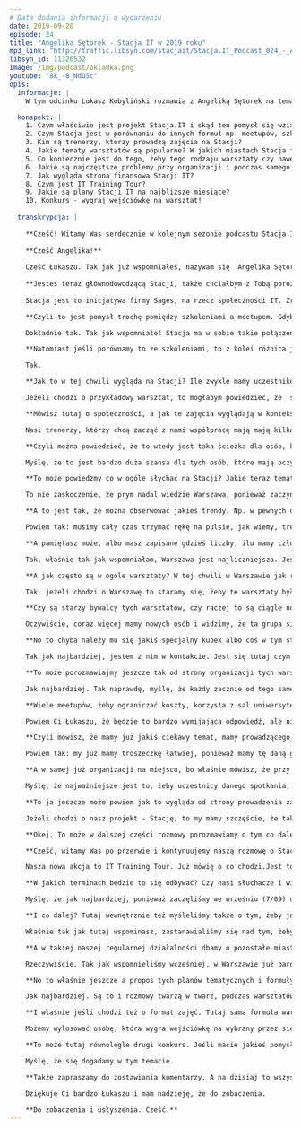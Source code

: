 ```yaml
---
# Data dodania informacji o wydarzeniu
date: 2019-09-20
episode: 24
title: "Angelika Sętorek - Stacja IT w 2019 roku"
mp3_link: "http://traffic.libsyn.com/stacjait/Stacja.IT_Podcast_024_-_Angelika_Setorek_-_Stacja_IT_w_2019_roku.mp3"
libsyn_id: 11326532
image: /img/podcast/okladka.png
youtube: "8k_-8_NdO5c"
opis:
  informacje: |
    W tym odcinku Łukasz Kobyliński rozmawia z Angeliką Sętorek na temat Stacji IT w 2019 roku.

  konspekt: |
    1. Czym właściwie jest projekt Stacja.IT i skąd ten pomysł się wziął?
    2. Czym Stacja jest w porównaniu do innych formuł np. meetupów, szkoleń?
    3. Kim są trenerzy, którzy prowadzą zajęcia na Stacji?
    4. Jakie tematy warsztatów są popularne? W jakich miastach Stacja funkcjonuje i gdzie jest najwięcej uczestników?  
    5. Co koniecznie jest do tego, żeby tego rodzaju warsztaty czy nawet takie mniej praktyczne meetupy zorganizować?  
    6. Jakie są najczęstsze problemy przy organizacji i podczas samego warsztatu?  
    7. Jak wygląda strona finansowa Stacji IT?
    8. Czym jest IT Training Tour?
    9. Jakie są plany Stacji IT na najbliższe miesiące?
    10. Konkurs - wygraj wejściówkę na warsztat!
  
  transkrypcja: |
  
    **Cześć! Witamy Was serdecznie w kolejnym sezonie podcastu Stacja.IT. W związku z tym, że to nowy sezon, mamy niespodziankę. Od teraz nie tylko możemy się słyszeć, ale również widzieć (oczywiście jeżeli będziecie oglądać nas na Youtube. Dzisiaj postanowiliśmy wrócić do korzeni i porozmawiać o samej Stacji. Pierwszy odcinek podcastu Stacji.IT był na temat tego, czym w ogóle Stacja jest, skąd się wzięła, skąd taki pomysł. Od tamtej pory minęło już przynajmniej półtora roku (jak nie więcej), więc myślę, że warto wrócić do tego tematu. Ja się nazywam Łukasz Kobyliński, a ze mną jest Angelika Sętorek.**
    
    **Cześć Angelika!**
    
    Cześć Łukaszu. Tak jak już wspomniałeś, nazywam się  Angelika Sętorek i mam przyjemność zajmować się naszym projektem Stacja.IT.
    
    **Jesteś teraz głównodowodzącą Stacji, także chciałbym z Tobą porozmawiać właśnie o tym, co się w Stacji zmieniło i dokąd w ogóle Stacja teraz zmierza. Co nowego na Stacji będzie się działo w kolejnych miesiącach czy latach. Czy w ogóle ta formuła się sprawdziła. W pierwszym odcinku naszego podcastu rozmawialiśmy w ogóle o tym, czym Stacja jest, ale może jeszcze przypomnijmy tym, którzy jeszcze Stacji nie znają, albo tamtego odcinka nie słuchali. Czym właściwie jest projekt Stacja.IT i skąd ten pomysł się wziął?**
    
    Stacja jest to inicjatywa firmy Sages, na rzecz społeczności IT. Zrzeszamy społeczność programistów, osób z branży, które są zainteresowane rozwijaniem się właśnie w nowych technologiach i chciałyby się czegoś dowiedzieć lub też dzielić tą wiedzą. Skupiamy się właśnie na takich krótkich jednodniowych warsztatach, które odbywają się w weekendy i trwają zazwyczaj 8 godzin. Głównym naszym celem jest podejście warsztatowe do przekazywanej wiedzy.

    **Czyli to jest pomysł trochę pomiędzy szkoleniami a meetupem. Gdybyśmy porównywali te różne formuły można znaleźć jakiś taki wyróżnik, czym tak naprawdę właśnie ta Stacja jest w porównaniu do tamtych formuł?**

    Dokładnie tak. Tak jak wspomniałeś Stacja ma w sobie takie połączenie szkoleń i takiej formuły meetupowej. Rzeczywiście skupiamy się na tej społeczności meetupowej budujemy tą naszą otwartą społeczność. Jeżeli chodzi o połączenie tych form, to chodziło nam o to, żebyśmy mogli z tymi ludźmi, którzy do nas przychodzą i się z nami szkolą, mogli stworzyć jednocześnie miejsce przyjazne przekazywaniu tej wiedzy, wymienianiu swoich doświadczeń. Z drugiej strony żeby też te warsztaty nie były tylko takimi wieczornymi spotkaniami, jak to ma miejsce na meetupie, ale żeby ci ludzie w ciągu tych 8 godzin mogli wynieść jak najwięcej takiej rzetelnej twardej wiedzy.

    **Natomiast jeśli porównamy to ze szkoleniami, to z kolei różnica jest taka, że mamy więcej uczestników, tak?**

    Tak. 

    **Jak to w tej chwili wygląda na Stacji? Ile zwykle mamy uczestników na jednych zajęciach?**

    Jeżeli chodzi o przykładowy warsztat, to mogłabym powiedzieć, że  średnia liczba uczestników to zazwyczaj około 20 osób. Oczywiście wiadomo, że są to większe grupy, niż podczas takich kilkudniowych szkoleń.Jednak tutaj tak naprawdę chodzi właśnie o to, że mamy trenerów, którzy chcą się dzielić swoją wiedzą. Są to pasjonaci. I myślę, że też niska cena tych weekendowych warsztatów sprzyja takiej luźnej atmosferze. Myślę, że to jest coś, czym się wyróżniamy, jeśli chodzi o te jednodniowe warsztaty.

    **Mówisz tutaj o społeczności, a jak te zajęcia wyglądają w kontekście prowadzących? Czy to są osoby no właśnie, które same się zgłaszają? Czy to Ty bardziej szukasz tych osób, które mogą prowadzić zajęcia. Skąd one pochodzą, czy już mają doświadczenie też w prowadzeniu tego rodzaju zajęć?**

    Nasi trenerzy, którzy chcą zacząć z nami współpracę mają mają kilka opcji do wyboru. Po pierwsze, często są to trenerzy, którzy współpracują z nami podczas szkoleń w Sages i chcą wziąć też prowadzić takie weekendowe warsztaty. Dodatkowo mamy na naszej stronie możliwość aplikacji poprzez Call for Paper.  Stamtąd właśnie bardzo dużo osób do nas się zgłasza. My później oczywiście weryfikujemy te zgłoszenia, np. pytamy w jakiej dziedzinie chcieliby poprowadzić dany warsztat, czym się zajmują. Robimy to po to, żeby móc dopasować, czasem zasugerować jakieś tematy, które się cieszą popularnością. Bardzo często też osoby, które regularnie przychodzą do nas na warsztaty, biorą udział w naszej Akademii Trenerskiej - Train the Trainer, którą prowadzi nasz trener Piotr Nazimek. Z tego co wiem, to właśnie zbliża 12sta edycja, u nas w Warszawie. Zachęcam do aplikowania. Uczestnicy przechodzą wtedy takie dwudniowe szkolenie, które przygotowuje ich do pracy w mniejszych i w większych grupach.

    **Czyli można powiedzieć, że to wtedy jest taka ścieżka dla osób, które nie mają doświadczenia trenerskiego i nie prowadziły tego rodzaju zajęć. Wówczas te, tutaj na Stacji to są dla nich pierwsze kroki i też możliwość wejścia na szkolenie dedykowane pod prowadzenie zajęć.**

    Myślę, że to jest bardzo duża szansa dla tych osób, które mają oczywiście bardzo dużą wiedzę programistyczną, ale póki co ciężko im wejść na rynek prowadzenia szkoleń tak po prostu, z ulicy.

    **To może powiedzmy co w ogóle słychać na Stacji? Jakie teraz tematy są popularne? W jakich miastach Stacja funkcjonuje i gdzie jest najwięcej uczestników Stacji?**

    To nie zaskoczenie, że prym nadal wiedzie Warszawa, ponieważ zaczynaliśmy od Warszawy, jesteśmy właśnie firmą z Warszawy. W tym momencie działamy jeszcze w pięciu miastach tj. Wrocław, Kraków, Gdańsk, Poznań i Łódź. I coraz lepiej  już sobie tam radzimy. Jeżeli chodzi o genezę, czemu też rozprzestrzeniliśmy się też na te pozostałe miasta, to wydaje mi się, że to wynikało z tego, iż bardzo często Stacjowicze jeździli na nasze warsztaty z różnych krańców Polski. Dlatego wychodząc naprzeciw ich oczekiwaniom i tym pytaniom, kiedy Kraków, kiedy Wrocław, kiedy Poznań, udało nam się stworzyć nowe ośrodki w tych miastach. Z takich najpopularniejszych tematów, to obecnie mamy teraz bardzo duże  zainteresowanie na Stacji wszelkimi testami bezpieczeństwa, wykrywaniem podatności różnych aplikacji webowych i tym podobnych rzeczy. Również popularne są rozwiązania chmurowe - mamy bardzo wiele zapytań o to i staramy się prowadzić takie warsztaty. Mamy też, to jest bardzo ciekawa kwestia, coraz więcej takich warsztatów z umiejętności miękkich. O to też ludzie pytają, ponieważ nie tylko programiści biorą udział w naszych warsztatach. Również są to np. team leaderzy, product ownerzy. Widać, że ta tendencja troszkę się zmienia i zapotrzebowanie też jest większe, dlatego coraz więcej tego typu warsztatów staramy się wprowadzać do naszej oferty.

    **A to jest tak, że można obserwować jakieś trendy. Np. w pewnych okresach jakieś tematy są bardziej popularne, w innych mniej? Pamiętam dużą popularność Pythona (chyba w zeszłym roku), w tej chwili mówisz właśnie o bezpieczeństwie. Czy to jakoś pozwala oszacować, co w danym okresie jest tematem na topie?**

    Powiem tak: musimy cały czas trzymać rękę na pulsie, jak wiemy, trendy w IT bardzo szybko się zmieniają. I tak naprawdę sugerujemy się wszelkimi informacjami zwrotnymi od naszych uczestników i od naszych trenerów. Jako firma szkoleniowa Sages, cały czas uaktualniamy swoją ofertę.Mamy też informacje od trenerów, którzy prowadzą szkolenia, oni wiedzą jakie są zapytania od firm i jak ten rynek się zmienia. Ciężko mi odpowiedzieć na to pytanie tak jednoznacznie, czy można to przewidzieć. Nikt nie wie co będzie za pół roku. Jednak są też takie tematy (np. wspomniany Python), które cały czas będą się cieszyć popularnością i będą się przewijać na Stacji. To nie jest tak, że skupiamy się tylko na tych nowych, najbardziej popularnych tematach. Pamiętamy również o takich naszych perełkach, które już jakiś czas się pojawiają.

    **A pamiętasz może, albo masz zapisane gdzieś liczby, ilu mamy członków tego meetupu w Warszawie i w pozostałych miastach?**

    Tak, właśnie tak jak wspomniałam, Warszawa jest najliczniejsza. Jeśli chodzi o meetup w Warszawie, to nawet w tym tygodniu sprawdzałam, strzeliło tam nam już 4800 osób. W Krakowie ta liczba też już się powoli zbliża do 2 tysięcy, więc też się robi taka pokaźna grupa. W innych miastach te liczby są troszeczkę mniejsze, ale nadal jest to od kilkuset osób, do prawie półtora tysiąca osób.

    **A jak często są w ogóle warsztaty? W tej chwili w Warszawie jak rozumiem to prawie co tydzień, tak?**

    Tak, jeżeli chodzi o Warszawę to staramy się, żeby te warsztaty były prawie co tydzień. W każdą sobotę i w każdą niedzielę. Do tej pory nam się to udaje.  A jeżeli chodzi o inne miasta (Kraków, Wrocław, Poznań), to staramy się organizować po kilka warsztatów w miesiącu. W Gdańsku przynajmniej raz w miesiącu. Tyletak na szybko mogę odpowiedzieć. 

    **Czy są starzy bywalcy tych warsztatów, czy raczej to są ciągle nowe osoby, które się pojawiają na warsztatach?**

    Oczywiście, coraz więcej mamy nowych osób i widzimy, że ta grupa się cały czas rozrasta, ale mamy też stałych bywalców, których już po prostu kojarzymy z twarzy i z imienia. Te osoby też bardzo często do nas przychodzą i z nami rozmawiają przed warsztatem lub po warsztacie. Dzielą się swoimi spostrzeżeniami. Chyba mamy już takiego jednego rekordzistę, który z tego co pamiętam, był już w każdym mieście na naszych warsztatach. Często do nas pisze, które warsztaty mu się podobały i gdzie teraz się wybiera, ponieważ nie ogranicza się tylko do swojego miejsca zamieszkania. Był bodajże chyba ponad 25 razy na naszych warsztatach, jest to dość imponująca liczba, biorąc pod uwagę, że w tym momencie mamy przeprowadzone około 300 warsztatów. 

    **No to chyba należy mu się jakiś specjalny kubek albo coś w tym stylu (śmiech).**

    Tak jak najbardziej, jestem z nim w kontakcie. Jest się tutaj czym pochwalić.

    **To może porozmawiajmy jeszcze tak od strony organizacji tych warsztatów. Może to pomóc osobom, które myślałyby o tym, żeby zorganizować własny meetup. Co tak naprawdę koniecznie jest do tego, żeby tego rodzaju warsztaty czy nawet  takie mniej praktyczne meetupy zorganizować? Na pewno to jest kwestia trenera i sali oraz organizacji uczestników. Czy możesz w skrócie ten proces przedstawić?**

    Jak najbardziej. Tak naprawdę, myślę, że każdy zacznie od tego samego, czyli od tego co chciałby przedstawić na takim meetupie, spotkaniu, warsztacie, szkoleniu, czy  innej formie o której myśli. W jaki sposób chce to zrobić - czy to będzie forma networkingowa, warsztatowa właśnie, czy bardziej luźna, po prostu w formie spotkania. Potem będzie to potem rzutowało na to, kogo będziemy szukać do przeprowadzenia takiego spotkania i jakiego miejsca będziemy szukać. Oczywiście jeśli będzie to warsztat, to musimy znaleźć osobę, która ma doświadczenie w danym temacie w prowadzeniu takich zajęć. Jeżeli to będzie forma bardzo luźna, to też sala nie musi być jakoś bardzo dobrze  przystosowana, nie muszą być ławki, krzesła. Wystarczy jakieś dość przyjemne miejsce. I w momencie, kiedy mamy wybrany temat, widzimy, że cieszyłby się on jakimś zainteresowaniem, osobę, która mogłaby nam w organizacji albo w przeprowadzeniu takiego spotkania oraz właśnie miejsce, to wtedy możemy spokojnie ruszać z promocją. Myślę, że najlepiej w tym momencie sprawdzą się social media i generalnie internet.

    **Wiele meetupów, żeby ograniczać koszty, korzysta z sal uniwersyteckich, bo właśnie wiele uczelni jest chętnych, żeby takie sale na spotkania meetupowe udostępniać. Pamiętasz może jak kształtuje się koszt sali w Warszawie? Jeśli ktoś chciałby może wynająć taką salę na dzień czy na jakieś wieczorne spotkanie. Ile to mogłoby kosztować?**

    Powiem Ci Łukaszu, że będzie to bardzo wymijająca odpowiedź, ale niestety: wszystko zależy. Trudno jest powiedzieć. Przedział cenowy jest między 400 zł a 1500 zł. To jest właśnie wszystko odnośnie tego, tak jak już wcześniej wspominałam, czy potrzebujemy tej sali tylko na przykład na meetup na 3 godziny, czy na cały dzień na 8 godzin. Czy potrzebujemy do tego jakichś udogodnień np. dostępu do internetu czy rzutnika. To też bardzo często zwiększa właśnie nam tą cenę. Taki przedział mogę po prostu teraz podać. Jeżeli chodzi o szczegóły, to właśnie dużo też zależy od lokalizacji, od dojazdu, więc bardzo ciężko jednoznacznie podać  jakąś jedną kwotę.

    **Czyli mówisz, że mamy już jakiś ciekawy temat, mamy prowadzącego, mamy już tę salę. A jeśli chodzi o promocję, to tutaj jest chyba taki jeden dominujący serwis, tzn. “Meetup.com”, z którego my też korzystamy. On się do tego dobrze nadaje i tam większość ludzi znajduje tego rodzaju wydarzenia. Czy tu masz jakieś wskazówki, co na meetupie warto byłoby zrobić. żeby to wydarzenie było łatwe do znalezienia? Czy też korzystasz z innych metod promocji wydarzenia oprócz tego meetupa?**

    Powiem tak: my już mamy troszeczkę łatwiej, ponieważ mamy tę daną grupę odbiorców. Jednak cały czas nie zamykamy się na potencjalne współprace. Dużym plusem tych społeczności jest to, że bardzo często możemy współpracować między sobą - niezależnymi meetupami. My też jesteśmy bardzo otwarci na tego typu współpracę i cały czas staramy się z tego korzystać. Organizujemy jakieś wspólne warsztaty. Myślę, że od tego dobrze jest zacząć, szczególnie na samym początku. Jeśli ktoś chciałby pozyskać właśnie swoją grupę odbiorców, to to jest świetny pomysł. I równocześnie oczywiście zachęcamy; jeśli ktoś ma jakąś właśnie grupę osób, która się pasjonuje właśnie światem IT, to jak najbardziej jesteśmy otwarci na wszelkie propozycje współpracy, ponieważ przyświeca nam cały czas ta idea budowania community.

    **A w samej już organizacji na miejscu, bo właśnie mówisz, że przy takich warsztatach praktycznych, to są potrzebne rzutniki, potencjalne komputery (chociaż z komputerami to raczej wszyscy sami przychodzą). Ale jest potrzebny internet itd. Jakie tutaj są problemy techniczne, o które trzeba zadbać, jeśli mamy tego rodzaju praktyczny warsztat, w którym ludzie mają coś faktycznie sami zrobić? Jakie są najczęstsze problemy?**

    Myślę, że najważniejsze jest to, żeby uczestnicy danego spotkania, warsztatu, czy szkolenia, mieli jasno określone, jak się muszą do tego szkolenia przygotować. Jeśli to będzie specjalistyczne szkolenie  czy spotkanie, to warto żeby mieli już swojego laptopa, środowisko, zainstalowane programy. Żeby na miejscu nie trzeba było się zastanawiać: “Dlaczego? Przepraszam bo tu mi coś nie działa. Przepraszam to mi się nie wyświetla.” To na pewno pozwala na uniknięcie wielu takich problemów na samym początku. Oczywiście sprawdzenie rzutnika. Niby każdy potrafi się nim posługiwać  i wszyscy wiedzą jak on działa. Jednak złośliwość rzeczy martwych sprawia, że często jeśli tego nie sprawdzimy odpowiednio wcześniej, to może różnie być i możemy się zestresować na samym początku, że coś tam nie działa. Uczestnicy też mogą się zirytować. Sprawdzenie internetu to też jest podstawa, jeśli mówimy o szkoleniach specjalistycznych.

    **To ja jeszcze może powiem jak to wygląda od strony prowadzenia zajęć. Tak się składa, że ja najczęściej prowadzę spotkania z trenerami, którzy po raz pierwszy prowadzą zajęcia na Stacji. Tu jest pewna specyfika tego, jak sobie poradzić z grupą tego rodzaju. Jeżeli oczywiście mamy grupę 20-sto czy nawet 30-sto osobową, z którą mamy zrealizować warsztat praktyczny, to troszeczkę inaczej wygląda niż na szkoleniu, gdzie mamy tych osób 8 czy 10 maksymalnie. Tutaj trzeba zadbać o to, żeby warsztat był dobrze przygotowany, z pełnym planem działania i harmonogramem. Żebyśmy zdążyli zrobić wszystko to, co mieliśmy zrobić, a jednocześnie żeby poradzić sobie z problemami pojedynczych osób, które mogą się tam pojawić. Może ktoś nie jest w stanie wykonać jakiegoś zadania, albo robi je zbyt szybko i się nudzi. Wtedy także jest też kwestia specyfiki takiego prowadzenia, żeby zadbać o tak liczną grupę. Wspominałaś też o partnerstwach i współpracy z wieloma meetupami. Wiem,że wiele meetupów ma po prostu sponsorów, tzn. firmy które współpracują z tymi meetupami i tam prezentują swoją ofertę. Dzięki temu ten meetup ma na przykład pieniądze, na salę lub poczęstunek, czy na after party. Czy tu masz jakieś wskazówki? Jak to wygląda właśnie ze strony Stacji w kwestiach właśnie finansowania?**

    Jeżeli chodzi o nasz projekt - Stację, to my mamy szczęście, że tak naprawdę działamy dzięki firmie Sages. Mamy po prostu bardzo duży backup w tym kierunku. Oczywiście nie jesteśmy też zamknięci na współpracę z innymi firmami, szczególnie takie, które chciałyby albo poprawić wizerunek albo budować od zera w świecie nowych technologii. Myślę, że można właśnie spróbować szczególnie ze wspólnymi warsztatami, prelekcjami. Współprace przy konferencjach też bardzo często mogą wyjść od takiej krótkiej zwykłej wymiany maili i rozstawienia swoich rollupów, do fajnych i ciekawych długofalowych współpracy. 

    **Okej. To może w dalszej części rozmowy porozmawiamy o tym co dalej ze Stacją, jakie są w tej chwili planowane działania i co potencjalnie rozważamy w przyszłości.**

    **Cześć, witamy Was po przerwie i kontynuujemy naszą rozmowę o Stacji IT. Może porozmawiajmy teraz o tym co w planach Stacji, tzn. jakie mamy tutaj nowe pomysły na to jak Stację rozwijać, czy może rozważane są nowe akcje. Może powiesz nam parę słów na ten temat?**

    Nasza nowa akcja to IT Training Tour. Już mówię o co chodzi.Jest to objazdówka, z dwoma naszymi topowymi tematami w sześciu miastach w Polsce, co 3 tygodnie w regularnych odstępach. Organizujemy tę objazdówkę przy współpracy z Confiturą. Można wybrać dwa tematy: pierwszy jest związany z Machine Learning, a drugi z Javą. Ci sami trenerzy prowadzą swoje warsztaty kolejno we wszystkich miastach. Warsztaty trwają dwa dni, są w troszeczkę mniejszych grupach. Myślę, że to jest dobry moment, żeby skorzystać z takiej opcji trochę szkoleniowej, ale nadal warsztatowej, w stylu Stacji.

    **W jakich terminach będzie to się odbywać? Czy nasi słuchacze i widzowie będą w stanie się zapisać na takie warsztaty?**

    Myślę, że jak najbardziej, ponieważ zaczęliśmy we wrześniu (7/09) od Wrocławia i systematycznie co trzy tygodnie w innym mieście, kończymy 7 grudnia, oczywiście w Warszawie. Więcej informacji można znaleźć u nas na stronie - dokładne daty, opisy tych warsztatów i lokalizacje.

    **I co dalej? Tutaj wewnętrznie też myśleliśmy także o tym, żeby jakoś zebrać tę całą społeczność Stacji w jednym miejscu, więc narodził się pomysł konferencji stacjowej. Czy tutaj możemy powiedzieć, jakie są wstępnie plany?**

    Właśnie tak jak tutaj wspominasz, zastanawialiśmy się nad tym, żeby w jakiś sposób zebrać tych wszystkich ludzi, którzy są nam wierni i z nami działają. To oni rozwijają tak naprawdę Stację, bo tak jak wspomnieliśmy w pierwszej części, oni są takim motorem napędowym naszych działań i pokazują nam też kierunek, w którym powinniśmy iść. Planujemy w przyszłym roku taką konferencję. Zebranie naszych wszystkich Stacjowiczów. Mam nadzieję, że ze wszystkich miast. Zobaczymy, jak to nam pójdzie, ale już teraz możemy powiedzieć, że są takie plany. Mam nadzieję, że jak najszybciej dojdzie to do skutku.

    **A w takiej naszej regularnej działalności dbamy o pozostałe miasta, poza Warszawą. Tutaj (w Warszawie) już te warsztaty są często. Jak mówiłaś - prawie co tydzień. Czy są plany, żeby w pozostałych miastach warsztaty też odbywały się tak często? Czy Stacja ma w planach odwiedzić nowe miasta?**

    Rzeczywiście. Tak jak wspomnieliśmy wcześniej, w Warszawie już bardzo prężnie sobie działamy. W tym momencie skupiamy się właśnie na miastach, w których już działamy. Myślę, że takim naszym kolejnym planem byłoby, żeby te 3-4 warsztaty w miesiącu odbywały się np. w Krakowie czy we Wrocławiu. Żeby zwiększyć ich ilość i żeby te warsztaty mogłyby być tam np. co tydzień. Myślę, że to byłoby super. Cały czas się staramy, właśnie w tym kierunku działać. Mam nadzieję, że to się stanie w końcu  u nas regułą. Także mogę tylko zachęcić do regularnego brania udziału w tych warsztatach, ponieważ jeśli widzimy, że jest takie zapotrzebowanie, to na tej podstawie planujemy też nasze działania w danym miejscu.

    **No to właśnie jeszcze a propos tych planów tematycznych i formuły zajęć, to może warto opowiedzieć, o czym myśleliśmy wewnętrznie. Bardzo liczymy na to, że właśnie nasi słuchacze też jakoś odniosą się do tych pomysłów i powiedzą, co dla nich jest interesujące. Jeśli chodzi o tematy, to tutaj jak mówiłaś wcześniej, my sami \obserwujemy rynek. Co w tej chwili jest tematyką interesującą czy nową. Czego ludzie chcą się nauczyć dowiadujemy się od uczestników Stacji czy prowadzących. No właśnie, czy dostajesz jakiś feedback mailowy czy na samych zajęciach, kiedy ludzie mówią że taki temat albo inny by się przydał?**

    Jak najbardziej. Są to i rozmowy twarzą w twarz, podczas warsztatów, w przerwach, przed czy po. Jak i oczywiście później drogą mailową. Tutaj też warto wspomnieć, że tak naprawdę jesteśmy cały czas otwarci, mamy podanego maila do kontaktu i cały czas zachęcamy ludzi, żeby po prostu nawet jeżeli nie biorą udziału w danym warsztacie czy wydarzeniu, to warto do nas napisać, np. że ten warsztat byłby w jego mniemaniu bardzo dobry i warto byłoby coś takiego powtórzyć w tym czy innym miejscu. Dzięki temu my też mamy jakiś ogląd na to, czego ludzie oczekują i w jaki sposób możemy też dać ludziom to, czego oni chcą. Bo o to we wszystkim chodzi, żeby ludzie widzieli, że mają tutaj jakiś wpływ na to, co się dzieje na Stacji, bo taki był tego cel.

    **I właśnie jeśli chodzi też o format zajęć. Tutaj sama formuła warsztatów całodniowych wydaje się, że się spodobała. Stacja już od paru lat dobrze funkcjonuje. Natomiast nowe pomysły np. wspomniana objazdówka po Polsce z jednym tematem, konferencja, czy gry symulacyjne, które też kiedyś mieliśmy, dotyczące tematów miękkich lub hackaton. Sam termin odbywania zajęć, bo też mieliśmy parę razy zajęcia wieczorem w dni tygodnia, a nie w weekend. To też są jakieś pomysły do których warto, gdyby nasi słuchacze się odnieśli i może zaproponowali coś nowego. I w związku z tym, może byśmy to oficjalnie ogłosili jako konkurs. Zapraszamy do komentowania naszego podcastu. Podcast możecie znaleźć na stronie Stacji IT. Wystarczy kliknąć link “Podcast” w górnej belce menu. I tam pod każdym odcinkiem możecie komentować. Prośba o zostawienie informacji, co wg. Was byłoby fajne w kontekście tematów albo formuł. I wśród tych osób wylosujemy...Co możemy wylosować?**

    Możemy wylosować osobę, która wygra wejściówkę na wybrany przez siebie warsztat. Także myślę, że warto i zachęcamy do podzielenia się z nami swoimi opiniami i pomysłami. 

    **To może tutaj równolegle drugi konkurs. Jeśli macie jakieś pomysły na to, co chcielibyście usłyszeć w podcaście, tzn. czy formuła wywiadów jest dla Was interesująca? Jeśli tak, to z kim? Czy wywiady bardziej technicznie, o IT, o technologiach, czy też wywiady np. o tym, jak się rozwijać w IT. W tę stronę trochę zmierzaliśmy w  poprzednim sezonie podcastu. Czy może w kontekście IT a biznes, czyli gdzie można wykorzystać IT w biznesie, czy może jeszcze jakiś inny temat (np. wywiady z uczestnikami Stacji). To też prośba o zostawianie komentarzy. Mam nadzieję, że Angelika tutaj też przyzna drugą wejściówkę.**

    Myślę, że się dogadamy w tym temacie.

    **Także zapraszamy do zostawiania komentarzy. A na dzisiaj to wszystko. Dzięki wielkie Angeliko.**

    Dziękuję Ci bardzo Łukaszu i mam nadzieję, że do zobaczenia.

    **Do zobaczenia i usłyszenia. Cześć.**
---
```

